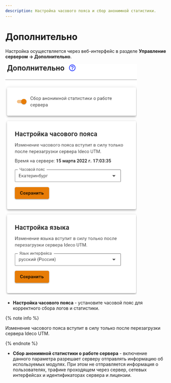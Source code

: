 ```yaml
---
description: Настройка часового пояса и сбор анонимной статистики.
---
```


# Дополнительно

Настройка осуществляется через веб-интерфейс в разделе **Управление сервером -> Дополнительно**.

![](../../../_images/addition.png)

* **Настройка часового пояса** - установите часовой пояс для корректного сбора логов и статистики.

{% note info %}

Изменение часового пояса вступит в силу только после перезагрузки сервера Ideco UTM.

{% endnote %}

* **Сбор анонимной статистики о работе сервера** - включение данного параметра разрешает серверу отправлять информацию об используемых модулях. При этом не отправляется информация о пользователях, трафике проходящем через сервер, сетевых интерфейсах и идентификаторах сервера и лицензии.
